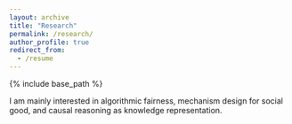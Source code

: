 ```yaml
---
layout: archive
title: "Research"
permalink: /research/
author_profile: true
redirect_from:
  - /resume
---
```


{% include base_path %}

I am mainly interested in algorithmic fairness, mechanism design for social good, and causal reasoning as knowledge representation.
